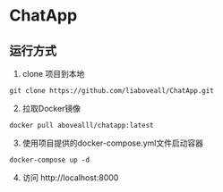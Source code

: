 # ChatApp

## 运行方式

1. clone 项目到本地
```shell
git clone https://github.com/liaboveall/ChatApp.git
```

2. 拉取Docker镜像
```shell
docker pull abovealll/chatapp:latest
```

3. 使用项目提供的docker-compose.yml文件启动容器
```shell
docker-compose up -d
```

4. 访问 http://localhost:8000